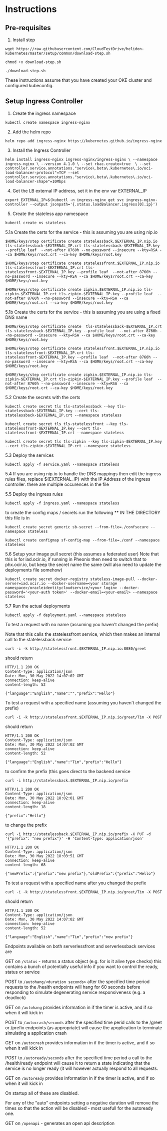 # Instructions


## Pre-requisites

1. Install step

```
wget https://raw.githubusercontent.com/CloudTestDrive/helidon-kubernetes/master/setup/common/download-step.sh 

chmod +x download-step.sh

./download-step.sh
```

These instructions assume that you have created your OKE cluster and configured kubeconfig.

## Setup Ingress Controller

1. Create the ingress namespace

`kubectl create namespace ingress-nginx`

2. Add the helm repo

`helm repo add ingress-nginx https://kubernetes.github.io/ingress-nginx`

3. Install the Ingress Controller

 `helm install ingress-nginx ingress-nginx/ingress-nginx \
  --namespace ingress-nginx \
  --version 4.1.0 \
  --set rbac.create=true  \
  --set controller.service.annotations."service\.beta\.kubernetes\.io/oci-load-balancer-protocol"=TCP --set controller.service.annotations."service\.beta\.kubernetes\.io/oci-load-balancer-shape"=10Mbps`
 
4. Get the LB external IP address, set it in the env var EXTERNAL_IP

`export EXTERNAL_IP=$(kubectl -n ingress-nginx get svc ingress-nginx-controller --output jsonpath='{.status.loadBalancer.ingress[0].ip}')`

5. Create the stateless app namespace

`kubectl create ns stateless`

5.1a Create the certs for the service - this is assuming you are using nip.io

`$HOME/keys/step certificate create statelessback.$EXTERNAL_IP.nip.io tls-statelessback-$EXTERNAL_IP.crt tls-statelessback-$EXTERNAL_IP.key --profile leaf  --not-after 8760h --no-password --insecure --kty=RSA --ca $HOME/keys/root.crt --ca-key $HOME/keys/root.key`

`$HOME/keys/step certificate create statelessfront.$EXTERNAL_IP.nip.io tls-statelessfront-$EXTERNAL_IP.crt tls-statelessfront-$EXTERNAL_IP.key --profile leaf  --not-after 8760h --no-password --insecure --kty=RSA --ca $HOME/keys/root.crt --ca-key $HOME/keys/root.key`
 
`$HOME/keys/step certificate create zipkin.$EXTERNAL_IP.nip.io tls-zipkin-$EXTERNAL_IP.crt tls-zipkin-$EXTERNAL_IP.key --profile leaf  --not-after 8760h --no-password --insecure --kty=RSA --ca $HOME/keys/root.crt --ca-key $HOME/keys/root.key`

5.1b Create the certs for the service - this is assuming you are using a fixed DNS name

`$HOME/keys/step certificate create  tls-statelessback-$EXTERNAL_IP.crt tls-statelessback-$EXTERNAL_IP.key --profile leaf  --not-after 8760h --no-password --insecure --kty=RSA --ca $HOME/keys/root.crt --ca-key $HOME/keys/root.key`

`$HOME/keys/step certificate create statelessfront.$EXTERNAL_IP.nip.io tls-statelessfront-$EXTERNAL_IP.crt tls-statelessfront-$EXTERNAL_IP.key --profile leaf  --not-after 8760h --no-password --insecure --kty=RSA --ca $HOME/keys/root.crt --ca-key $HOME/keys/root.key`
 
`$HOME/keys/step certificate create zipkin.$EXTERNAL_IP.nip.io tls-zipkin-$EXTERNAL_IP.crt tls-zipkin-$EXTERNAL_IP.key --profile leaf  --not-after 8760h --no-password --insecure --kty=RSA --ca $HOME/keys/root.crt --ca-key $HOME/keys/root.key`

5.2 Create the secrets with the certs

`kubectl create secret tls tls-statelessback --key tls-statelessback-$EXTERNAL_IP.key --cert tls-statelessback-$EXTERNAL_IP.crt --namespace stateless`

`kubectl create secret tls tls-statelessfront --key tls-statelessfront-$EXTERNAL_IP.key --cert tls-statelessfront-$EXTERNAL_IP.crt --namespace stateless`

`kubectl create secret tls tls-zipkin --key tls-zipkin-$EXTERNAL_IP.key --cert tls-zipkin-$EXTERNAL_IP.crt --namespace stateless`

5.3 Deploy the services

`kubectl apply -f service.yaml --namespace stateless`


5.4 If you are using nip.io to handle the DNS mappings then edit the ingress rules files, replace ${EXTERNAL_IP} with the IP Address of the ingress controller. there are multiple occurences in the file

5.5 Deploy the ingress rules

`kubectl apply -f ingress.yaml --namespace stateless`

to create the config maps / secrets run the following ** IN THE DIRECTORY this file is in

`kubectl create secret generic sb-secret --from-file=./confsecure --namespace stateless`

`kubectl create configmap sf-config-map --from-file=./conf --namespace stateless`

5.6 Setup your image pull secret (this assumes a federated user) Note that this is for iad.ocir.io, if running in Pheonix then need to switch that to phx.ocir.io, but keep the secret name the same (will also need to update the deployments file somehow)

`kubectl create secret docker-registry stateless-image-pull --docker-server=iad.ocir.io --docker-username=<your storage namespace>/oracleidentitycloudservice/<your login> --docker-password='<your-auth token>' --docker-email=<your-email> --namespace stateless`

5.7 Run the actual deployments

`kubectl apply -f deployment.yaml --namespace stateless`

To test a request with no name (assuming you haven't changed the prefix)

Note that this calls the statelessfront service, which then makes an internal call to the statelessback service

`curl -i -k http://statelessfront.$EXTERNAL_IP.nip.io:8080/greet`

should return 

```
HTTP/1.1 200 OK
Content-Type: application/json
Date: Mon, 30 May 2022 14:07:02 GMT
connection: keep-alive
content-length: 52

{"language":"English","name":"","prefix":"Hello"}
```
To test a request with a specified name (assuming you haven't changed the prefix)

`curl -i -k http://statelessfront.$EXTERNAL_IP.nip.io/greet/Tim -X POST`

should return 

```
HTTP/1.1 200 OK
Content-Type: application/json
Date: Mon, 30 May 2022 14:07:02 GMT
connection: keep-alive
content-length: 52

{"language":"English","name":"Tim","prefix":"Hello"}
```

to confirm the prefix (this goes direct to the backend service

`curl -i http://statelessback.$EXTERNAL_IP.nip.io/prefix`

```
HTTP/1.1 200 OK
Content-Type: application/json
Date: Mon, 30 May 2022 18:02:01 GMT
connection: keep-alive
content-length: 18

{"prefix":"Hello"}
```
to change the prefix

`curl -i http://statelessback.$EXTERNAL_IP.nip.io/prefix -X PUT -d '{"prefix": "new prefix"}' -H 'Content-type: application/json'`

```
HTTP/1.1 200 OK
Content-Type: application/json
Date: Mon, 30 May 2022 18:03:51 GMT
connection: keep-alive
content-length: 68

{"newPrefix":{"prefix":"new prefix"},"oldPrefix":{"prefix":"Hello"}
```

To test a request with a specified name after you changed the prefix

`curl -i -k http://statelessfront.$EXTERNAL_IP.nip.io/greet/Tim -X POST`

should return 

```
HTTP/1.1 200 OK
Content-Type: application/json
Date: Mon, 30 May 2022 14:07:02 GMT
connection: keep-alive
content-length: 52

{"language":"English","name":"Tim","prefix":"new prefix"}
```

Endpoints available on both serverlessfront and serverlessback services are

GET on `/status` - returns a status object (e.g. for is it alive type checks) this contains a bunch of potentially useful info if you want to control the ready, status or service

POST to `/autohang/<duration seconds>` after the specified time period requests to the /health endpoints will hang for 60 seconds before responding to simulate degenerating service responsiveness (e.g. a deadlock)

GET on `/autohang` provides information in if the timer is active, and if so when it will kick in

POST to `/autocrash/seconds` after the specified time perid calls to the /greet or /prefix endpoints (as appropriate) will cause the apoplication to terminate simulating a application crash

GET on `/autocrash` provides information in if the timer is active, and if so when it will kick in


POST to `/autoready/seconds` after the specified time period a call to the /health/ready endpoint will cause it to return a state indicating that the service is no longer ready (it will however actually respond to all requests.

GET on `/autoready` provides information in if the timer is active, and if so when it will kick in


On startup all of these are disabled.

For any of the "auto" endpoints setting a negative duration will remove the times so that the action will be disabled - most usefull for the autoready one.

GET on `/openapi` - generates an open api description
